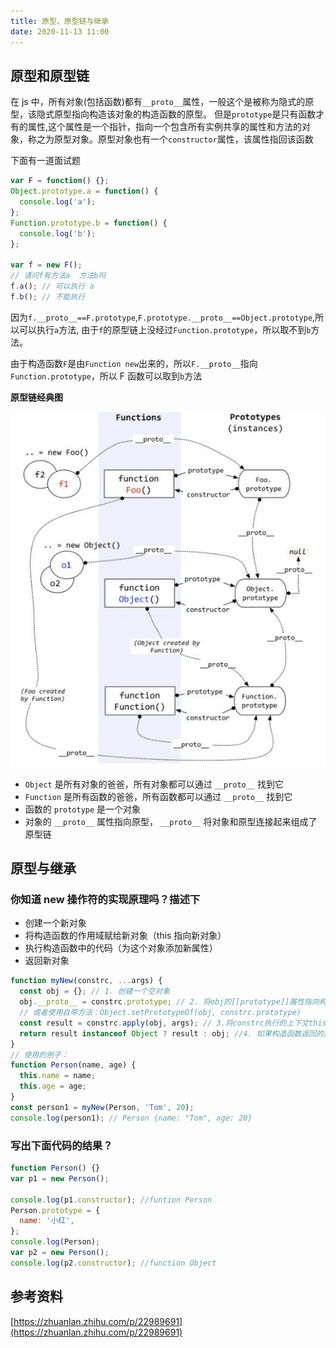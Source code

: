```yaml
---
title: 原型、原型链与继承
date: 2020-11-13 11:00
---
```


## 原型和原型链

在 js 中，所有对象(包括函数)都有`__proto__`属性，一般这个是被称为隐式的原型，该隐式原型指向构造该对象的构造函数的原型。
但是`prototype`是只有函数才有的属性,这个属性是一个指针，指向一个包含所有实例共享的属性和方法的对象，称之为原型对象。原型对象也有一个`constructor`属性，该属性指回该函数

下面有一道面试题

```js
var F = function() {};
Object.prototype.a = function() {
  console.log('a');
};
Function.prototype.b = function() {
  console.log('b');
};

var f = new F();
// 请问f有方法a  方法b吗
f.a(); // 可以执行 a
f.b(); // 不能执行
```

因为`f.__proto__==F.prototype`,`F.prototype.__proto__==Object.prototype`,所以可以执行`a`方法,
由于`f`的原型链上没经过`Function.prototype`，所以取不到`b`方法。

由于构造函数`F`是由`Function new`出来的，所以`F.__proto__`指向`Function.prototype`，所以 F 函数可以取到`b`方法

**原型链经典图**

<!-- ![原型链](/js/proto.png) -->
<img src='../../assets/js/proto.png'/>

- `Object` 是所有对象的爸爸，所有对象都可以通过 `__proto__` 找到它
- `Function` 是所有函数的爸爸，所有函数都可以通过 `__proto__` 找到它
- 函数的 `prototype` 是一个对象
- 对象的 `__proto__` 属性指向原型， `__proto__` 将对象和原型连接起来组成了原型链

## 原型与继承

### 你知道 new 操作符的实现原理吗？描述下

- 创建一个新对象
- 将构造函数的作用域赋给新对象（this 指向新对象）
- 执行构造函数中的代码（为这个对象添加新属性）
- 返回新对象

```js
function myNew(constrc, ...args) {
  const obj = {}; // 1. 创建一个空对象
  obj.__proto__ = constrc.prototype; // 2. 将obj的[[prototype]]属性指向构造函数的原型对象
  // 或者使用自带方法：Object.setPrototypeOf(obj, constrc.prototype)
  const result = constrc.apply(obj, args); // 3.将constrc执行的上下文this绑定到obj上，并执行
  return result instanceof Object ? result : obj; //4. 如果构造函数返回的是对象，则使用构造函数执行的结果。否则，返回新创建的对象
}
// 使用的例子：
function Person(name, age) {
  this.name = name;
  this.age = age;
}
const person1 = myNew(Person, 'Tom', 20);
console.log(person1); // Person {name: "Tom", age: 20}
```

### 写出下面代码的结果？

```js
function Person() {}
var p1 = new Person();

console.log(p1.constructor); //funtion Person
Person.prototype = {
  name: '小红',
};
console.log(Person);
var p2 = new Person();
console.log(p2.constructor); //function Object
```

## 参考资料

[https://zhuanlan.zhihu.com/p/22989691](https://zhuanlan.zhihu.com/p/22989691)
